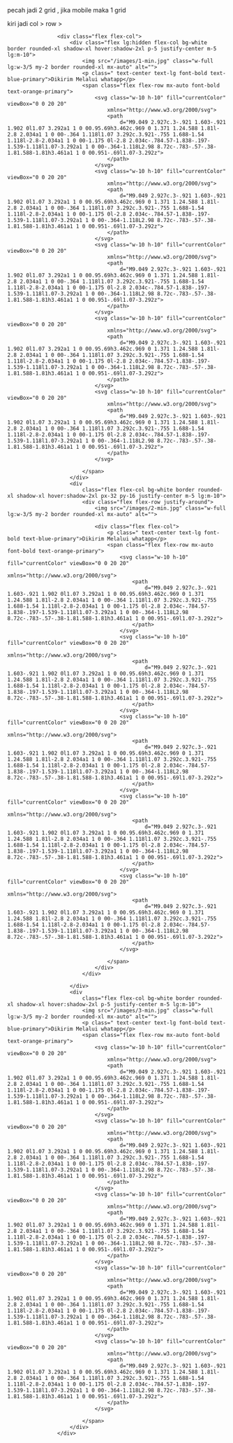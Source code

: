pecah jadi 2 grid , jika mobile maka 1 grid

kiri jadi col > row > 



                    <div class="flex flex-col">
                        <div class="flex lg:hidden flex-col bg-white border rounded-xl shadow-xl hover:shadow-2xl p-5 justify-center m-5 lg:m-10">
                            <img src="/images/1-min.jpg" class="w-full lg:w-3/5 my-2 border rounded-xl mx-auto" alt="">
                            <p class=" text-center text-lg font-bold text-blue-primary">Dikirim Melalui whatapp</p>
                            <span class="flex flex-row mx-auto font-bold text-orange-primary">
                                <svg class="w-10 h-10" fill="currentColor" viewBox="0 0 20 20"
                                    xmlns="http://www.w3.org/2000/svg">
                                    <path
                                        d="M9.049 2.927c.3-.921 1.603-.921 1.902 0l1.07 3.292a1 1 0 00.95.69h3.462c.969 0 1.371 1.24.588 1.81l-2.8 2.034a1 1 0 00-.364 1.118l1.07 3.292c.3.921-.755 1.688-1.54 1.118l-2.8-2.034a1 1 0 00-1.175 0l-2.8 2.034c-.784.57-1.838-.197-1.539-1.118l1.07-3.292a1 1 0 00-.364-1.118L2.98 8.72c-.783-.57-.38-1.81.588-1.81h3.461a1 1 0 00.951-.69l1.07-3.292z">
                                    </path>
                                </svg>
                                <svg class="w-10 h-10" fill="currentColor" viewBox="0 0 20 20"
                                    xmlns="http://www.w3.org/2000/svg">
                                    <path
                                        d="M9.049 2.927c.3-.921 1.603-.921 1.902 0l1.07 3.292a1 1 0 00.95.69h3.462c.969 0 1.371 1.24.588 1.81l-2.8 2.034a1 1 0 00-.364 1.118l1.07 3.292c.3.921-.755 1.688-1.54 1.118l-2.8-2.034a1 1 0 00-1.175 0l-2.8 2.034c-.784.57-1.838-.197-1.539-1.118l1.07-3.292a1 1 0 00-.364-1.118L2.98 8.72c-.783-.57-.38-1.81.588-1.81h3.461a1 1 0 00.951-.69l1.07-3.292z">
                                    </path>
                                </svg>
                                <svg class="w-10 h-10" fill="currentColor" viewBox="0 0 20 20"
                                    xmlns="http://www.w3.org/2000/svg">
                                    <path
                                        d="M9.049 2.927c.3-.921 1.603-.921 1.902 0l1.07 3.292a1 1 0 00.95.69h3.462c.969 0 1.371 1.24.588 1.81l-2.8 2.034a1 1 0 00-.364 1.118l1.07 3.292c.3.921-.755 1.688-1.54 1.118l-2.8-2.034a1 1 0 00-1.175 0l-2.8 2.034c-.784.57-1.838-.197-1.539-1.118l1.07-3.292a1 1 0 00-.364-1.118L2.98 8.72c-.783-.57-.38-1.81.588-1.81h3.461a1 1 0 00.951-.69l1.07-3.292z">
                                    </path>
                                </svg>
                                <svg class="w-10 h-10" fill="currentColor" viewBox="0 0 20 20"
                                    xmlns="http://www.w3.org/2000/svg">
                                    <path
                                        d="M9.049 2.927c.3-.921 1.603-.921 1.902 0l1.07 3.292a1 1 0 00.95.69h3.462c.969 0 1.371 1.24.588 1.81l-2.8 2.034a1 1 0 00-.364 1.118l1.07 3.292c.3.921-.755 1.688-1.54 1.118l-2.8-2.034a1 1 0 00-1.175 0l-2.8 2.034c-.784.57-1.838-.197-1.539-1.118l1.07-3.292a1 1 0 00-.364-1.118L2.98 8.72c-.783-.57-.38-1.81.588-1.81h3.461a1 1 0 00.951-.69l1.07-3.292z">
                                    </path>
                                </svg>
                                <svg class="w-10 h-10" fill="currentColor" viewBox="0 0 20 20"
                                    xmlns="http://www.w3.org/2000/svg">
                                    <path
                                        d="M9.049 2.927c.3-.921 1.603-.921 1.902 0l1.07 3.292a1 1 0 00.95.69h3.462c.969 0 1.371 1.24.588 1.81l-2.8 2.034a1 1 0 00-.364 1.118l1.07 3.292c.3.921-.755 1.688-1.54 1.118l-2.8-2.034a1 1 0 00-1.175 0l-2.8 2.034c-.784.57-1.838-.197-1.539-1.118l1.07-3.292a1 1 0 00-.364-1.118L2.98 8.72c-.783-.57-.38-1.81.588-1.81h3.461a1 1 0 00.951-.69l1.07-3.292z">
                                    </path>
                                </svg>

                            </span>
                        </div>
                        <div
                            class="flex flex-col bg-white border rounded-xl shadow-xl hover:shadow-2xl px-32 py-16 justify-center m-5 lg:m-10">
                            <div class="flex flex-row justify-around">
                                <img src="/images/2-min.jpg" class="w-full lg:w-3/5 my-2 border rounded-xl mx-auto" alt="">

                                <div class="flex flex-col">
                                    <p class=" text-center text-lg font-bold text-blue-primary">Dikirim Melalui whatapp</p>
                                    <span class="flex flex-row mx-auto font-bold text-orange-primary">
                                        <svg class="w-10 h-10" fill="currentColor" viewBox="0 0 20 20"
                                            xmlns="http://www.w3.org/2000/svg">
                                            <path
                                                d="M9.049 2.927c.3-.921 1.603-.921 1.902 0l1.07 3.292a1 1 0 00.95.69h3.462c.969 0 1.371 1.24.588 1.81l-2.8 2.034a1 1 0 00-.364 1.118l1.07 3.292c.3.921-.755 1.688-1.54 1.118l-2.8-2.034a1 1 0 00-1.175 0l-2.8 2.034c-.784.57-1.838-.197-1.539-1.118l1.07-3.292a1 1 0 00-.364-1.118L2.98 8.72c-.783-.57-.38-1.81.588-1.81h3.461a1 1 0 00.951-.69l1.07-3.292z">
                                            </path>
                                        </svg>
                                        <svg class="w-10 h-10" fill="currentColor" viewBox="0 0 20 20"
                                            xmlns="http://www.w3.org/2000/svg">
                                            <path
                                                d="M9.049 2.927c.3-.921 1.603-.921 1.902 0l1.07 3.292a1 1 0 00.95.69h3.462c.969 0 1.371 1.24.588 1.81l-2.8 2.034a1 1 0 00-.364 1.118l1.07 3.292c.3.921-.755 1.688-1.54 1.118l-2.8-2.034a1 1 0 00-1.175 0l-2.8 2.034c-.784.57-1.838-.197-1.539-1.118l1.07-3.292a1 1 0 00-.364-1.118L2.98 8.72c-.783-.57-.38-1.81.588-1.81h3.461a1 1 0 00.951-.69l1.07-3.292z">
                                            </path>
                                        </svg>
                                        <svg class="w-10 h-10" fill="currentColor" viewBox="0 0 20 20"
                                            xmlns="http://www.w3.org/2000/svg">
                                            <path
                                                d="M9.049 2.927c.3-.921 1.603-.921 1.902 0l1.07 3.292a1 1 0 00.95.69h3.462c.969 0 1.371 1.24.588 1.81l-2.8 2.034a1 1 0 00-.364 1.118l1.07 3.292c.3.921-.755 1.688-1.54 1.118l-2.8-2.034a1 1 0 00-1.175 0l-2.8 2.034c-.784.57-1.838-.197-1.539-1.118l1.07-3.292a1 1 0 00-.364-1.118L2.98 8.72c-.783-.57-.38-1.81.588-1.81h3.461a1 1 0 00.951-.69l1.07-3.292z">
                                            </path>
                                        </svg>
                                        <svg class="w-10 h-10" fill="currentColor" viewBox="0 0 20 20"
                                            xmlns="http://www.w3.org/2000/svg">
                                            <path
                                                d="M9.049 2.927c.3-.921 1.603-.921 1.902 0l1.07 3.292a1 1 0 00.95.69h3.462c.969 0 1.371 1.24.588 1.81l-2.8 2.034a1 1 0 00-.364 1.118l1.07 3.292c.3.921-.755 1.688-1.54 1.118l-2.8-2.034a1 1 0 00-1.175 0l-2.8 2.034c-.784.57-1.838-.197-1.539-1.118l1.07-3.292a1 1 0 00-.364-1.118L2.98 8.72c-.783-.57-.38-1.81.588-1.81h3.461a1 1 0 00.951-.69l1.07-3.292z">
                                            </path>
                                        </svg>
                                        <svg class="w-10 h-10" fill="currentColor" viewBox="0 0 20 20"
                                            xmlns="http://www.w3.org/2000/svg">
                                            <path
                                                d="M9.049 2.927c.3-.921 1.603-.921 1.902 0l1.07 3.292a1 1 0 00.95.69h3.462c.969 0 1.371 1.24.588 1.81l-2.8 2.034a1 1 0 00-.364 1.118l1.07 3.292c.3.921-.755 1.688-1.54 1.118l-2.8-2.034a1 1 0 00-1.175 0l-2.8 2.034c-.784.57-1.838-.197-1.539-1.118l1.07-3.292a1 1 0 00-.364-1.118L2.98 8.72c-.783-.57-.38-1.81.588-1.81h3.461a1 1 0 00.951-.69l1.07-3.292z">
                                            </path>
                                        </svg>

                                    </span>
                                </div>
                            </div>
                            
                        </div>
                        <div
                            class="flex flex-col bg-white border rounded-xl shadow-xl hover:shadow-2xl p-5 justify-center m-5 lg:m-10">
                            <img src="/images/3-min.jpg" class="w-full lg:w-3/5 my-2 border rounded-xl mx-auto" alt="">
                            <p class=" text-center text-lg font-bold text-blue-primary">Dikirim Melalui whatapp</p>
                            <span class="flex flex-row mx-auto font-bold text-orange-primary">
                                <svg class="w-10 h-10" fill="currentColor" viewBox="0 0 20 20"
                                    xmlns="http://www.w3.org/2000/svg">
                                    <path
                                        d="M9.049 2.927c.3-.921 1.603-.921 1.902 0l1.07 3.292a1 1 0 00.95.69h3.462c.969 0 1.371 1.24.588 1.81l-2.8 2.034a1 1 0 00-.364 1.118l1.07 3.292c.3.921-.755 1.688-1.54 1.118l-2.8-2.034a1 1 0 00-1.175 0l-2.8 2.034c-.784.57-1.838-.197-1.539-1.118l1.07-3.292a1 1 0 00-.364-1.118L2.98 8.72c-.783-.57-.38-1.81.588-1.81h3.461a1 1 0 00.951-.69l1.07-3.292z">
                                    </path>
                                </svg>
                                <svg class="w-10 h-10" fill="currentColor" viewBox="0 0 20 20"
                                    xmlns="http://www.w3.org/2000/svg">
                                    <path
                                        d="M9.049 2.927c.3-.921 1.603-.921 1.902 0l1.07 3.292a1 1 0 00.95.69h3.462c.969 0 1.371 1.24.588 1.81l-2.8 2.034a1 1 0 00-.364 1.118l1.07 3.292c.3.921-.755 1.688-1.54 1.118l-2.8-2.034a1 1 0 00-1.175 0l-2.8 2.034c-.784.57-1.838-.197-1.539-1.118l1.07-3.292a1 1 0 00-.364-1.118L2.98 8.72c-.783-.57-.38-1.81.588-1.81h3.461a1 1 0 00.951-.69l1.07-3.292z">
                                    </path>
                                </svg>
                                <svg class="w-10 h-10" fill="currentColor" viewBox="0 0 20 20"
                                    xmlns="http://www.w3.org/2000/svg">
                                    <path
                                        d="M9.049 2.927c.3-.921 1.603-.921 1.902 0l1.07 3.292a1 1 0 00.95.69h3.462c.969 0 1.371 1.24.588 1.81l-2.8 2.034a1 1 0 00-.364 1.118l1.07 3.292c.3.921-.755 1.688-1.54 1.118l-2.8-2.034a1 1 0 00-1.175 0l-2.8 2.034c-.784.57-1.838-.197-1.539-1.118l1.07-3.292a1 1 0 00-.364-1.118L2.98 8.72c-.783-.57-.38-1.81.588-1.81h3.461a1 1 0 00.951-.69l1.07-3.292z">
                                    </path>
                                </svg>
                                <svg class="w-10 h-10" fill="currentColor" viewBox="0 0 20 20"
                                    xmlns="http://www.w3.org/2000/svg">
                                    <path
                                        d="M9.049 2.927c.3-.921 1.603-.921 1.902 0l1.07 3.292a1 1 0 00.95.69h3.462c.969 0 1.371 1.24.588 1.81l-2.8 2.034a1 1 0 00-.364 1.118l1.07 3.292c.3.921-.755 1.688-1.54 1.118l-2.8-2.034a1 1 0 00-1.175 0l-2.8 2.034c-.784.57-1.838-.197-1.539-1.118l1.07-3.292a1 1 0 00-.364-1.118L2.98 8.72c-.783-.57-.38-1.81.588-1.81h3.461a1 1 0 00.951-.69l1.07-3.292z">
                                    </path>
                                </svg>
                                <svg class="w-10 h-10" fill="currentColor" viewBox="0 0 20 20"
                                    xmlns="http://www.w3.org/2000/svg">
                                    <path
                                        d="M9.049 2.927c.3-.921 1.603-.921 1.902 0l1.07 3.292a1 1 0 00.95.69h3.462c.969 0 1.371 1.24.588 1.81l-2.8 2.034a1 1 0 00-.364 1.118l1.07 3.292c.3.921-.755 1.688-1.54 1.118l-2.8-2.034a1 1 0 00-1.175 0l-2.8 2.034c-.784.57-1.838-.197-1.539-1.118l1.07-3.292a1 1 0 00-.364-1.118L2.98 8.72c-.783-.57-.38-1.81.588-1.81h3.461a1 1 0 00.951-.69l1.07-3.292z">
                                    </path>
                                </svg>

                            </span>
                        </div>
                    </div>